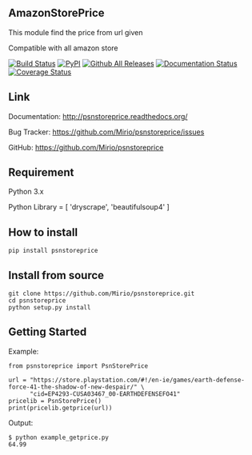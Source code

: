 ## AmazonStorePrice
This module find the price from url given

Compatible with all amazon store

[![Build Status](https://travis-ci.org/Mirio/psnstoreprice.svg?branch=0.1)](https://travis-ci.org/Mirio/psnstoreprice) [![PyPI](https://img.shields.io/pypi/dm/psnstoreprice.svg)]() [![Github All Releases](https://img.shields.io/github/downloads/mirio/psnstoreprice/total.svg)]() [![Documentation Status](https://readthedocs.org/projects/psnstoreprice/badge/?version=0.1)](http://psnstoreprice.readthedocs.org/en/latest/?badge=0.1)
[![Coverage Status](https://coveralls.io/repos/github/Mirio/psnstoreprice/badge.svg?branch=0.1)](https://coveralls.io/github/Mirio/psnstoreprice?branch=0.1)


## Link
Documentation: http://psnstoreprice.readthedocs.org/

Bug Tracker: https://github.com/Mirio/psnstoreprice/issues

GitHub: https://github.com/Mirio/psnstoreprice


## Requirement
Python 3.x

Python Library = [ 'dryscrape', 'beautifulsoup4' ]

## How to install
```
pip install psnstoreprice
```

## Install from source
```
git clone https://github.com/Mirio/psnstoreprice.git
cd psnstoreprice
python setup.py install
```

## Getting Started

Example:
```
from psnstoreprice import PsnStorePrice

url = "https://store.playstation.com/#!/en-ie/games/earth-defense-force-41-the-shadow-of-new-despair/" \
      "cid=EP4293-CUSA03467_00-EARTHDEFENSEFO41"
pricelib = PsnStorePrice()
print(pricelib.getprice(url))
```

Output:
```
$ python example_getprice.py
64.99
```